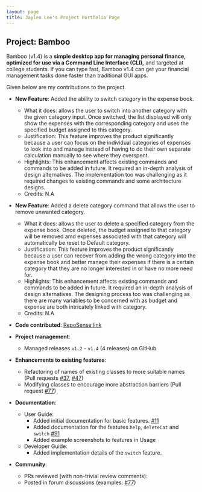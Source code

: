 ```yaml
---
layout: page
title: Jaylen Lee's Project Portfolio Page
---
```


## Project: Bamboo

Bamboo (v1.4) is a **simple desktop app for managing personal finance, optimized for use via a Command Line Interface (CLI),** and targeted at college students. If you can type fast, Bamboo v1.4 can get your financial management tasks done faster than traditional GUI apps.

Given below are my contributions to the project.

* **New Feature**: Added the ability to switch category in the expense book.
  * What it does: allows the user to switch into another category with the given category input. Once switched, the list displayed will only show the expenses with the corresponding category and uses the specified budget assigned to this category.
  * Justification: This feature improves the product significantly because a user can focus on the individual categories of expenses to look into and manage instead of having to do their own separate calculation manually to see where they overspent.
  * Highlights: This enhancement affects existing commands and commands to be added in future. It required an in-depth analysis of design alternatives. The implementation too was challenging as it required changes to existing commands and some architecture designs.
  * Credits: N.A

* **New Feature**: Added a delete category command that allows the user to remove unwanted category.
  * What it does: allows the user to delete a specified category from the expense book. Once deleted, the budget assigned to that category will be removed amd expenses associated with that category will automatically be reset to Default category.
  * Justification: This feature improves the product significantly because a user can recover from adding the wrong category into the expense book and better manage their expenses if there is a certain category that they are no longer interested in or have no more need for.
  * Highlights: This enhancement affects existing commands and commands to be added in future. It required an in-depth analysis of design alternatives. The designing process too was challenging as there are many variables to be concerned with as budget and expense are both intricately linked with category.
  * Credits: N.A

* **Code contributed**: [RepoSense link](https://nus-cs2103-ay2021s1.github.io/tp-dashboard/#breakdown=true&search=jaylenlee&sort=groupTitle&sortWithin=title&since=2020-08-14&timeframe=commit&mergegroup=&groupSelect=groupByRepos&checkedFileTypes=docs~functional-code~test-code~other&tabOpen=false)

* **Project management**:
  * Managed releases `v1.2` - `v1.4` (4 releases) on GitHub

* **Enhancements to existing features**:
  * Refactoring of names of existing classes to more suitable names (Pull requests [\#37](https://github.com/AY2021S1-CS2103-W14-3/tp/pull/37), [\#47](https://github.com/AY2021S1-CS2103-W14-3/tp/pull/47))
  * Modifying classes to encourage more abstraction barriers (Pull request [\#77](https://github.com/AY2021S1-CS2103-W14-3/tp/pull/77))

* **Documentation**:
  * User Guide:
    * Added initial documentation for basic features. [\#11](https://github.com/AY2021S1-CS2103-W14-3/tp/pull/11)
    * Added documentation for the features `help`, `deleteCat` and `switch` [\#91](https://github.com/AY2021S1-CS2103-W14-3/tp/pull/91)
    * Added example screenshots to features in Usage 
  * Developer Guide:
    * Added implementation details of the `switch` feature.

* **Community**:
  * PRs reviewed (with non-trivial review comments): 
  * Posted in forum discussions (examples: [\#77](https://github.com/nus-cs2103-AY2021S1/forum/issues/77))
